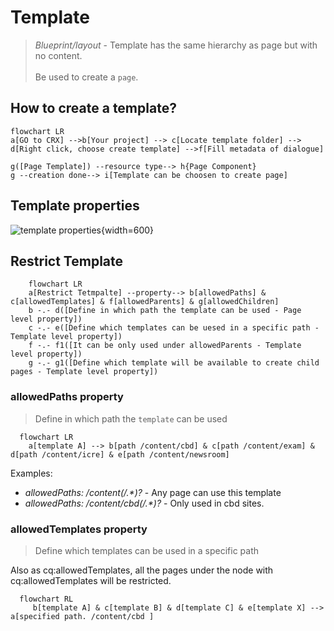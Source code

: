 # Template

> *Blueprint/layout* - Template has the same hierarchy as page but with no content. <br><br>
> Be used to create a `page`.


## How to create a template?
```mermaid
flowchart LR
a[GO to CRX] -->b[Your project] --> c[Locate template folder] --> d[Right click, choose create template] -->f[Fill metadata of dialogue]

g([Page Template]) --resource type--> h{Page Component}
g --creation done--> i[Template can be choosen to create page] 
```

## Template properties
![template properties](/assets/img/aem/template-properties.png){width=600}

## Restrict Template
```mermaid
	flowchart LR
	a[Restrict Tetmpalte] --property--> b[allowedPaths] & c[allowedTemplates] & f[allowedParents] & g[allowedChildren]
	b -.- d([Define in which path the template can be used - Page level property])
	c -.- e([Define which templates can be uesed in a specific path - Template level property])
	f -.- f1([It can be only used under allowedParents - Template level property])
	g -.- g1([Define which template will be available to create child pages - Template level property])

```

### allowedPaths property
> Define in which path the `template` can be used
```mermaid
  flowchart LR
	a[template A] --> b[path /content/cbd] & c[path /content/exam] & d[path /content/icre] & e[path /content/newsroom] 
```

Examples:

- *allowedPaths: /content(/.\*)?*  - Any page can use this template
- *allowedPaths: /content/cbd(/.\*)?* - Only used in cbd sites.


### allowedTemplates property
> Define which templates can be used in a specific path <br>

<p class="call-out-1">Also as cq:allowedTemplates, all the pages under the node with cq:allowedTemplates will be restricted. </p>

```mermaid
  flowchart RL
	 b[template A] & c[template B] & d[template C] & e[template X] --> a[specified path. /content/cbd ] 
```
